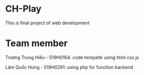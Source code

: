 # CH-Play
This is final project of web development
# Team member
Trương Trung Hiếu - 519H0164: code tempalte using html css js

Lâm Quốc Hưng - 519H0291: using php for function backend
